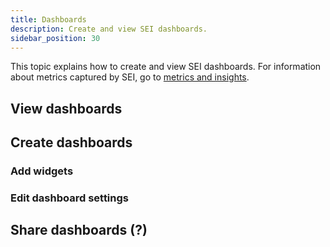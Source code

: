 ```yaml
---
title: Dashboards
description: Create and view SEI dashboards.
sidebar_position: 30
---
```


This topic explains how to create and view SEI dashboards. For information about metrics captured by SEI, go to [metrics and insights](/docs/category/metrics-and-insights).

## View dashboards

## Create dashboards

### Add widgets

### Edit dashboard settings

## Share dashboards (?)
